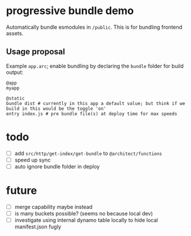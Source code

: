 # progressive bundle demo

Automatically bundle esmodules in `/public`. This is for bundling frontend assets.

## Usage proposal

Example `app.arc`; enable bundling by declaring the `bundle` folder for build output:

```arc
@app
myapp

@static
bundle dist # currently in this app a default value; but think if we build in this would be the toggle 'on'
entry index.js # pre bundle file(s) at deploy time for max speeds
```

# todo

- [ ] add `src/http/get-index/get-bundle` to `@architect/functions`
- [ ] speed up sync
- [ ] auto ignore bundle folder in deploy

# future
- [ ] merge capability maybe instead
- [ ] is many buckets possible? (seems no because local dev)
- [ ] investigate using internal dynamo table locally to hide local manifest.json fugly
